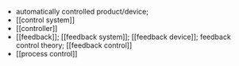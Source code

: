 - automatically controlled product/device;
- [[control system]]
- [[controller]]
- [[feedback]]; [[feedback system]]; [[feedback device]]; feedback control theory; [[feedback control]]
- [[process control]]
